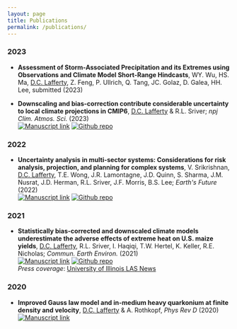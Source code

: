 ```yaml
---
layout: page
title: Publications
permalink: /publications/
---
```


<!-- NOTE! formatted in PNAS style from Papers -->

### 2023
* **Assessment of Storm-Associated Precipitation and its Extremes using Observations and Climate Model Short-Range Hindcasts**, WY. Wu, HS. Ma, <ins>D.C. Lafferty</ins>, Z. Feng, P. Ullrich, Q. Tang, JC. Golaz, D. Galea, HH. Lee, submitted (2023)

* **Downscaling and bias-correction contribute considerable uncertainty to local climate projections in CMIP6**, <ins>D.C. Lafferty</ins> & R.L. Sriver; *npj Clim. Atmos. Sci.* (2023)\
[![Manuscript link](https://img.shields.io/static/v1?label=&message=Open%20Access&color=008000)](https://www.nature.com/articles/s41612-023-00486-0)
[![Github repo](https://img.shields.io/static/v1?style=flat&logo=github&label=&message=Open%20Source&color=808080)](https://github.com/david0811/EarthsFuture_2022_MSD_Uncertainty)

### 2022
* **Uncertainty analysis in multi-sector systems: Considerations for risk analysis, projection, and planning for complex systems**, V. Srikrishnan, <ins>D.C. Lafferty</ins>,  T.E. Wong, J.R. Lamontagne, J.D. Quinn, S. Sharma, J.M. Nusrat, J.D. Herman, R.L. Sriver, J.F. Morris, B.S. Lee; *Earth's Future* (2022)\
[![Manuscript link](https://img.shields.io/static/v1?label=&message=Open%20Access&color=008000)](https://agupubs.onlinelibrary.wiley.com/doi/10.1029/2021EF002644)
[![Github repo](https://img.shields.io/static/v1?style=flat&logo=github&label=&message=Open%20Source&color=808080)](https://github.com/david0811/EarthsFuture_2022_MSD_Uncertainty)

### 2021
* **Statistically bias-corrected and downscaled climate models underestimate the adverse effects of extreme heat on U.S. maize yields**, <ins>D.C. Lafferty</ins>, R.L. Sriver, I. Haqiqi, T.W. Hertel, K. Keller, R.E. Nicholas; *Commun. Earth Environ.* (2021)\
[![Manuscript link](https://img.shields.io/static/v1?label=&message=Open%20Access&color=008000)](https://www.nature.com/articles/s43247-021-00266-9)
[![Github repo](https://img.shields.io/static/v1?style=flat&logo=github&label=&message=Open%20Source&color=808080)](https://github.com/david0811/BCSD_CornYields_UQ)\
*Press coverage*: <a href="https://las.illinois.edu/news/2021-11-12/researchers-uncover-long-term-shortcomings-predicting-corn-yields" target="_blank">University of Illinois LAS News</a>


### 2020
* **Improved Gauss law model and in-medium heavy quarkonium at finite density and velocity**, <ins>D.C. Lafferty</ins> & A. Rothkopf, *Phys Rev D* (2020)\
[![Manuscript link](https://img.shields.io/static/v1?label=&message=Open%20Access&color=008000)](https://journals.aps.org/prd/abstract/10.1103/PhysRevD.101.056010)

<!-- [![Zenodo](https://zenodo.org/badge/280244273.svg)](https://zenodo.org/badge/latestdoi/280244273) -->
